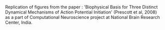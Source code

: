 Replication of figures from the paper : 'Biophysical Basis for Three Distinct Dynamical Mechanisms of Action Potential Initiation' (Prescott et al, 2008) as a part of Computational Neuroscience project at National Brain Research Center, India.
